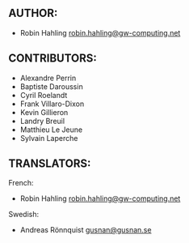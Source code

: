 ## AUTHOR:

  * Robin Hahling <Rolinh> <robin.hahling@gw-computing.net>

## CONTRIBUTORS:

  * Alexandre Perrin
  * Baptiste Daroussin
  * Cyril Roelandt
  * Frank Villaro-Dixon
  * Kevin Gillieron
  * Landry Breuil
  * Matthieu Le Jeune
  * Sylvain Laperche

## TRANSLATORS:

French:

  * Robin Hahling <Rolinh> <robin.hahling@gw-computing.net>

Swedish:

  * Andreas Rönnquist <gusnan@gusnan.se>

<!-- vim: set filetype=markdown textwidth=80 -->
